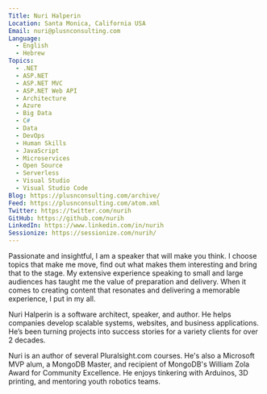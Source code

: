 ```yaml
---
Title: Nuri Halperin
Location: Santa Monica, California USA
Email: nuri@plusnconsulting.com
Language:
  - English
  - Hebrew
Topics:
  - .NET
  - ASP.NET
  - ASP.NET MVC
  - ASP.NET Web API
  - Architecture
  - Azure
  - Big Data
  - C#
  - Data
  - DevOps
  - Human Skills
  - JavaScript
  - Microservices
  - Open Source
  - Serverless
  - Visual Studio
  - Visual Studio Code
Blog: https://plusnconsulting.com/archive/
Feed: https://plusnconsulting.com/atom.xml
Twitter: https://twitter.com/nurih
GitHub: https://github.com/nurih
LinkedIn: https://www.linkedin.com/in/nurih
Sessionize: https://sessionize.com/nurih/
---
```

Passionate and insightful, I am a speaker that will make you think. I choose topics that make me move, find out what makes them interesting and bring that to the stage. My extensive experience speaking to small and large audiences has taught me the value of preparation and delivery. When it comes to creating content that resonates and delivering a memorable experience, I put in my all.

Nuri Halperin is a software architect, speaker, and author. He helps companies develop scalable systems, websites, and business applications. He’s been turning projects into success stories for a variety clients for over 2 decades.

Nuri is an author of several Pluralsight.com courses. He's also a Microsoft MVP alum, a MongoDB Master, and recipient of MongoDB's William Zola Award for Community Excellence. He enjoys tinkering with Arduinos, 3D printing, and mentoring youth robotics teams.

